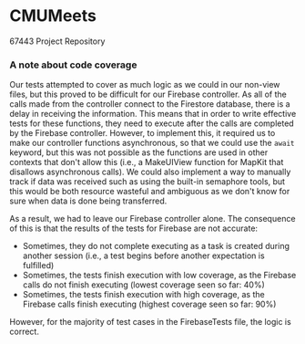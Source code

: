 # CMUMeets
67443 Project Repository


### A note about code coverage
Our tests attempted to cover as much logic as we could in our non-view files, but this proved to be difficult for our Firebase controller. As all of the calls made from the controller connect to the Firestore database, there is a delay in receiving the information. This means that in order to write effective tests for these functions, they need to execute after the calls are completed by the Firebase controller. However, to implement this, it required us to make our controller functions asynchronous, so that we could use the `await` keyword, but this was not possible as the functions are used in other contexts that don't allow this (i.e., a MakeUIView function for MapKit that disallows asynchronous calls). We could also implement a way to manually track if data was received such as using the built-in semaphore tools, but this would be both resource wasteful and ambiguous as we don't know for sure when data is done being transferred.

As a result, we had to leave our Firebase controller alone. The consequence of this is that the results of the tests for Firebase are not accurate:
- Sometimes, they do not complete executing as a task is created during another session (i.e., a test begins before another expectation is fulfilled)
- Sometimes, the tests finish execution with low coverage, as the Firebase calls do not finish executing (lowest coverage seen so far: 40%)
- Sometimes, the tests finish execution with high coverage, as the Firebase calls finish executing (highest coverage seen so far: 90%)

However, for the majority of test cases in the FirebaseTests file, the logic is correct. 

